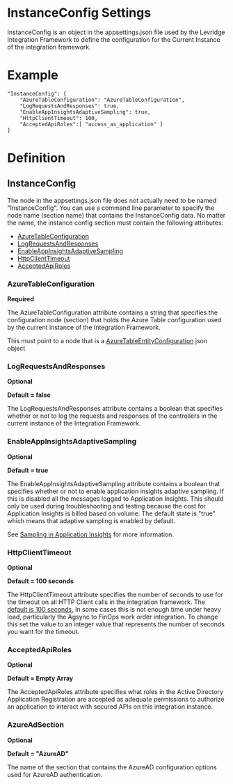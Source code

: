 # InstanceConfig Settings
InstanceConfig is an object in the appsettings.json file used by the Levridge Integration Framework
to define the configuration for the Current Instance of the integration framework.

# Example
    "InstanceConfig": {
        "AzureTableConfiguration": "AzureTableConfiguration",
        "LogRequestsAndResponses": true,
        "EnableAppInsightsAdaptiveSampling": true,
        "HttpClientTimeout": 100,
        "AcceptedApiRoles":[ "access_as_application" ]
    }

# Definition
## InstanceConfig
The node in the appsettings.json file does not actually need to be named "InstanceConfig". 
You can use a command line parameter to specify the node name (section name) that contains
the InstanceConfig data. No matter the name, the instance config section must contain the following
attributes:

 - [AzureTableConfiguration](#AzureTableConfiguration)
 - [LogRequestsAndResponses](#LogRequestsAndResponses)
 - [EnableAppInsightsAdaptiveSampling](#EnableAppInsightsAdaptiveSampling)
 - [HttpClientTimeout](#HttpClientTimeout)
 - [AcceptedApiRoles](#AcceptedApiRoles)

### AzureTableConfiguration
**Required**

The AzureTableConfiguration attribute contains a string that specifies the configuration node (section)
that holds the Azure Table configuration used by the current instance of the Integration Framework.

This must point to a node that is a [AzureTableEntityConfiguration](./ServiceBusConfiguration.md) json object

### LogRequestsAndResponses
**Optional**

**Default = false**

The LogRequestsAndResponses attribute contains a boolean that specifies whether or not to
log the requests and responses of the controllers in the current instance of the Integration 
Framework.


### EnableAppInsightsAdaptiveSampling
**Optional**

**Default = true**

The EnableAppInsightsAdaptiveSampling attribute contains a boolean that specifies whether or not to
enable application insights adaptive sampling. If this is disabled all the messages logged to 
Application Insights. This should only be used during troubleshooting and testing because the 
cost for Application Insights is billed based on volume. The default state is "true" which means
that adaptive sampling is enabled by default.

See [Sampling in Application Insights](#https://docs.microsoft.com/en-us/azure/azure-monitor/app/sampling#configuring-adaptive-sampling-for-aspnet-core-applications) 
for more information.

### HttpClientTimeout
**Optional**

**Default = 100 seconds**

The HttpClientTimeout attribute specifies the number of seconds to use for the timeout on all HTTP Client calls
in the integration framework. The [default is 100 seconds.](https://docs.microsoft.com/en-us/dotnet/api/system.net.http.httpclient.timeout?view=netcore-3.1)
In some cases this is not enough time under heavy load, particularly the Agsync to FinOps work order integration.
To change this set the value to an integer value that represents the number of seconds you want for the timeout.

### <a name="AcceptedApiRoles"></a>AcceptedApiRoles
**Optional**

**Default = Empty Array**

The AcceptedApiRoles attribute specifies what roles in the Active Directory Application Registration
are accepted as adequate permissions to authorize an application to interact with secured APIs on this
integration instance.

### AzureAdSection
**Optional**

**Default = "AzureAD"**

The name of the section that contains the AzureAD configuration options used for AzureAD authentication.
